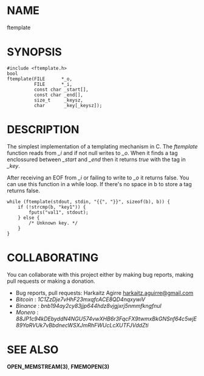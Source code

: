 # NAME

ftemplate

# SYNOPSIS

    #include <ftemplate.h>
    bool
    ftemplate(FILE      *_o,
              FILE      *_i,
              const char _start[],
              const char _end[],
              size_t     _keysz,
              char       _key[_keysz]);

# DESCRIPTION

The simplest implementation of a templating mechanism in C. The *ftemplate* function reads
from *_i* and if not null writes to *_o*. When it finds a tag enclossured between *_start*
and *_end* then it returns *true* with the tag in *_key*.

After receiving an EOF from *_i* or failing to write to *_o* it returns false. You can use
this function in a while loop. If there's no space in b to store a tag returns false.


    while (ftemplate(stdout, stdin, "{{", "}}", sizeof(b), b)) {
        if (!strcmp(b, "key1")) {
            fputs("val1", stdout);
        } else {
            /* Unknown key. */
        }
    }

# COLLABORATING

You can collaborate with this project either by making bug reports,
making pull requests or making a donation.

- Bug reports, pull requests: Harkaitz Agirre <harkaitz.aguirre@gmail.com>
- *Bitcoin* : _1C1ZzDje7vHhF23mxqfcACE8QD4nqxywiV_
- *Binance* : _bnb194ay2cy83jjp644hdz8vjgjxrj5nmmfkngfnul_
- *Monero* : _88JP1c94kDEbyddN4NGU574vwXHB6r3FqcFX9twmxBkGNSnf64c5wjE89YaRVUk7vBbdnecWSXJmRhFWUcLcXUTFJVddZti_

# SEE ALSO

**OPEN_MEMSTREAM(3)**, **FMEMOPEN(3)**

